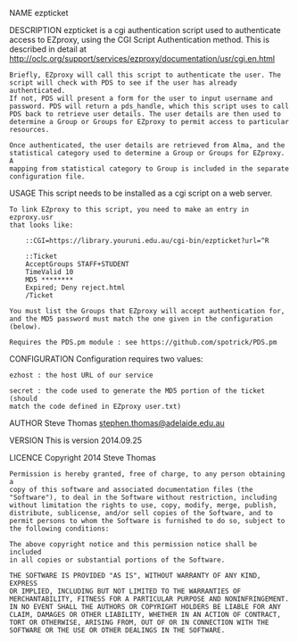 NAME
    ezpticket

DESCRIPTION
    ezpticket is a cgi authentication script used to authenticate access to
    EZproxy, using the CGI Script Authentication method. This is described
    in detail at
    http://oclc.org/support/services/ezproxy/documentation/usr/cgi.en.html

    Briefly, EZproxy will call this script to authenticate the user. The
    script will check with PDS to see if the user has already authenticated.
    If not, PDS will present a form for the user to input username and
    password. PDS will return a pds_handle, which this script uses to call
    PDS back to retrieve user details. The user details are then used to
    determine a Group or Groups for EZproxy to permit access to particular
    resources.

    Once authenticated, the user details are retrieved from Alma, and the
    statistical category used to determine a Group or Groups for EZproxy. A
    mapping from statistical category to Group is included in the separate
    configuration file.

USAGE
    This script needs to be installed as a cgi script on a web server.

    To link EZproxy to this script, you need to make an entry in ezproxy.usr
    that looks like:

        ::CGI=https://library.youruni.edu.au/cgi-bin/ezpticket?url=^R

        ::Ticket
        AcceptGroups STAFF+STUDENT
        TimeValid 10
        MD5 ********
        Expired; Deny reject.html
        /Ticket

    You must list the Groups that EZproxy will accept authentication for,
    and the MD5 password must match the one given in the configuration
    (below).
    
    Requires the PDS.pm module : see https://github.com/spotrick/PDS.pm

CONFIGURATION
    Configuration requires two values:

    ezhost : the host URL of our service

    secret : the code used to generate the MD5 portion of the ticket (should
    match the code defined in EZproxy user.txt)

AUTHOR
    Steve Thomas <stephen.thomas@adelaide.edu.au>

VERSION
    This is version 2014.09.25

LICENCE
    Copyright 2014 Steve Thomas

    Permission is hereby granted, free of charge, to any person obtaining a
    copy of this software and associated documentation files (the
    "Software"), to deal in the Software without restriction, including
    without limitation the rights to use, copy, modify, merge, publish,
    distribute, sublicense, and/or sell copies of the Software, and to
    permit persons to whom the Software is furnished to do so, subject to
    the following conditions:

    The above copyright notice and this permission notice shall be included
    in all copies or substantial portions of the Software.

    THE SOFTWARE IS PROVIDED "AS IS", WITHOUT WARRANTY OF ANY KIND, EXPRESS
    OR IMPLIED, INCLUDING BUT NOT LIMITED TO THE WARRANTIES OF
    MERCHANTABILITY, FITNESS FOR A PARTICULAR PURPOSE AND NONINFRINGEMENT.
    IN NO EVENT SHALL THE AUTHORS OR COPYRIGHT HOLDERS BE LIABLE FOR ANY
    CLAIM, DAMAGES OR OTHER LIABILITY, WHETHER IN AN ACTION OF CONTRACT,
    TORT OR OTHERWISE, ARISING FROM, OUT OF OR IN CONNECTION WITH THE
    SOFTWARE OR THE USE OR OTHER DEALINGS IN THE SOFTWARE.
